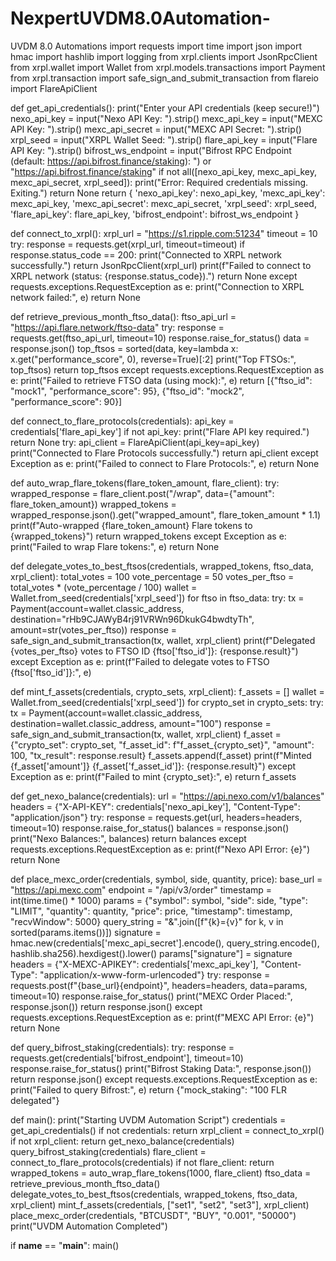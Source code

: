 # NexpertUVDM8.0Automation-
UVDM 8.0 Automations
import requests
import time
import json
import hmac
import hashlib
import logging
from xrpl.clients import JsonRpcClient
from xrpl.wallet import Wallet
from xrpl.models.transactions import Payment
from xrpl.transaction import safe_sign_and_submit_transaction
from flareio import FlareApiClient

def get_api_credentials():
    print("Enter your API credentials (keep secure!)")
    nexo_api_key = input("Nexo API Key: ").strip()
    mexc_api_key = input("MEXC API Key: ").strip()
    mexc_api_secret = input("MEXC API Secret: ").strip()
    xrpl_seed = input("XRPL Wallet Seed: ").strip()
    flare_api_key = input("Flare API Key: ").strip()
    bifrost_ws_endpoint = input("Bifrost RPC Endpoint (default: https://api.bifrost.finance/staking): ") or "https://api.bifrost.finance/staking"
    if not all([nexo_api_key, mexc_api_key, mexc_api_secret, xrpl_seed]):
        print("Error: Required credentials missing. Exiting.")
        return None
    return {
        'nexo_api_key': nexo_api_key,
        'mexc_api_key': mexc_api_key,
        'mexc_api_secret': mexc_api_secret,
        'xrpl_seed': xrpl_seed,
        'flare_api_key': flare_api_key,
        'bifrost_endpoint': bifrost_ws_endpoint
    }

def connect_to_xrpl():
    xrpl_url = "https://s1.ripple.com:51234"
    timeout = 10
    try:
        response = requests.get(xrpl_url, timeout=timeout)
        if response.status_code == 200:
            print("Connected to XRPL network successfully.")
            return JsonRpcClient(xrpl_url)
        print(f"Failed to connect to XRPL network (status: {response.status_code}).")
        return None
    except requests.exceptions.RequestException as e:
        print("Connection to XRPL network failed:", e)
        return None

def retrieve_previous_month_ftso_data():
    ftso_api_url = "https://api.flare.network/ftso-data"
    try:
        response = requests.get(ftso_api_url, timeout=10)
        response.raise_for_status()
        data = response.json()
        top_ftsos = sorted(data, key=lambda x: x.get("performance_score", 0), reverse=True)[:2]
        print("Top FTSOs:", top_ftsos)
        return top_ftsos
    except requests.exceptions.RequestException as e:
        print("Failed to retrieve FTSO data (using mock):", e)
        return [{"ftso_id": "mock1", "performance_score": 95}, {"ftso_id": "mock2", "performance_score": 90}]

def connect_to_flare_protocols(credentials):
    api_key = credentials['flare_api_key']
    if not api_key:
        print("Flare API key required.")
        return None
    try:
        api_client = FlareApiClient(api_key=api_key)
        print("Connected to Flare Protocols successfully.")
        return api_client
    except Exception as e:
        print("Failed to connect to Flare Protocols:", e)
        return None

def auto_wrap_flare_tokens(flare_token_amount, flare_client):
    try:
        wrapped_response = flare_client.post("/wrap", data={"amount": flare_token_amount})
        wrapped_tokens = wrapped_response.json().get("wrapped_amount", flare_token_amount * 1.1)
        print(f"Auto-wrapped {flare_token_amount} Flare tokens to {wrapped_tokens}")
        return wrapped_tokens
    except Exception as e:
        print("Failed to wrap Flare tokens:", e)
        return None

def delegate_votes_to_best_ftsos(credentials, wrapped_tokens, ftso_data, xrpl_client):
    total_votes = 100
    vote_percentage = 50
    votes_per_ftso = total_votes * (vote_percentage / 100)
    wallet = Wallet.from_seed(credentials['xrpl_seed'])
    for ftso in ftso_data:
        try:
            tx = Payment(account=wallet.classic_address, destination="rHb9CJAWyB4rj91VRWn96DkukG4bwdtyTh", amount=str(votes_per_ftso))
            response = safe_sign_and_submit_transaction(tx, wallet, xrpl_client)
            print(f"Delegated {votes_per_ftso} votes to FTSO ID {ftso['ftso_id']}: {response.result}")
        except Exception as e:
            print(f"Failed to delegate votes to FTSO {ftso['ftso_id']}:", e)

def mint_f_assets(credentials, crypto_sets, xrpl_client):
    f_assets = []
    wallet = Wallet.from_seed(credentials['xrpl_seed'])
    for crypto_set in crypto_sets:
        try:
            tx = Payment(account=wallet.classic_address, destination=wallet.classic_address, amount="100")
            response = safe_sign_and_submit_transaction(tx, wallet, xrpl_client)
            f_asset = {"crypto_set": crypto_set, "f_asset_id": f"f_asset_{crypto_set}", "amount": 100, "tx_result": response.result}
            f_assets.append(f_asset)
            print(f"Minted {f_asset['amount']} {f_asset['f_asset_id']}: {response.result}")
        except Exception as e:
            print(f"Failed to mint {crypto_set}:", e)
    return f_assets

def get_nexo_balance(credentials):
    url = "https://api.nexo.com/v1/balances"
    headers = {"X-API-KEY": credentials['nexo_api_key'], "Content-Type": "application/json"}
    try:
        response = requests.get(url, headers=headers, timeout=10)
        response.raise_for_status()
        balances = response.json()
        print("Nexo Balances:", balances)
        return balances
    except requests.exceptions.RequestException as e:
        print(f"Nexo API Error: {e}")
        return None

def place_mexc_order(credentials, symbol, side, quantity, price):
    base_url = "https://api.mexc.com"
    endpoint = "/api/v3/order"
    timestamp = int(time.time() * 1000)
    params = {"symbol": symbol, "side": side, "type": "LIMIT", "quantity": quantity, "price": price, "timestamp": timestamp, "recvWindow": 5000}
    query_string = "&".join([f"{k}={v}" for k, v in sorted(params.items())])
    signature = hmac.new(credentials['mexc_api_secret'].encode(), query_string.encode(), hashlib.sha256).hexdigest().lower()
    params["signature"] = signature
    headers = {"X-MEXC-APIKEY": credentials['mexc_api_key'], "Content-Type": "application/x-www-form-urlencoded"}
    try:
        response = requests.post(f"{base_url}{endpoint}", headers=headers, data=params, timeout=10)
        response.raise_for_status()
        print("MEXC Order Placed:", response.json())
        return response.json()
    except requests.exceptions.RequestException as e:
        print(f"MEXC API Error: {e}")
        return None

def query_bifrost_staking(credentials):
    try:
        response = requests.get(credentials['bifrost_endpoint'], timeout=10)
        response.raise_for_status()
        print("Bifrost Staking Data:", response.json())
        return response.json()
    except requests.exceptions.RequestException as e:
        print("Failed to query Bifrost:", e)
        return {"mock_staking": "100 FLR delegated"}

def main():
    print("Starting UVDM Automation Script")
    credentials = get_api_credentials()
    if not credentials:
        return
    xrpl_client = connect_to_xrpl()
    if not xrpl_client:
        return
    get_nexo_balance(credentials)
    query_bifrost_staking(credentials)
    flare_client = connect_to_flare_protocols(credentials)
    if not flare_client:
        return
    wrapped_tokens = auto_wrap_flare_tokens(1000, flare_client)
    ftso_data = retrieve_previous_month_ftso_data()
    delegate_votes_to_best_ftsos(credentials, wrapped_tokens, ftso_data, xrpl_client)
    mint_f_assets(credentials, ["set1", "set2", "set3"], xrpl_client)
    place_mexc_order(credentials, "BTCUSDT", "BUY", "0.001", "50000")
    print("UVDM Automation Completed")

if __name__ == "__main__":
    main()
